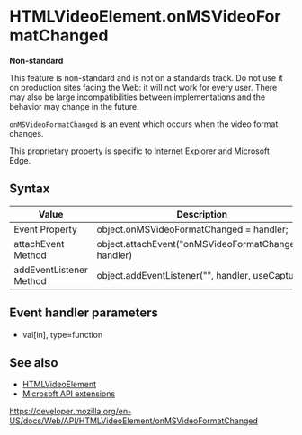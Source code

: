 HTMLVideoElement.onMSVideoFormatChanged
=======================================

**Non-standard**

This feature is non-standard and is not on a standards track. Do not use it on production sites facing the Web: it will not work for every user. There may also be large incompatibilities between implementations and the behavior may change in the future.

`onMSVideoFormatChanged` is an event which occurs when the video format changes.

This proprietary property is specific to Internet Explorer and Microsoft Edge.

Syntax
------

<table><thead><tr class="header"><th>Value</th><th>Description</th></tr></thead><tbody><tr class="odd"><td>Event Property</td><td>object.onMSVideoFormatChanged = handler;</td></tr><tr class="even"><td>attachEvent Method</td><td>object.attachEvent("onMSVideoFormatChanged", handler)</td></tr><tr class="odd"><td>addEventListener Method</td><td>object.addEventListener("", handler, useCapture)</td></tr></tbody></table>

Event handler parameters
------------------------

-   val\[in\], type=function

See also
--------

-   [HTMLVideoElement](../htmlvideoelement)
-   [Microsoft API extensions](../microsoft_extensions)

<a href="https://developer.mozilla.org/en-US/docs/Web/API/HTMLVideoElement/onMSVideoFormatChanged" class="_attribution-link">https://developer.mozilla.org/en-US/docs/Web/API/HTMLVideoElement/onMSVideoFormatChanged</a>

